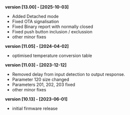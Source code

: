 **version [13.00] - [2025-10-03]**
- Added Detached mode
- Fixed OTA signalisation 
- Fixed Binary report with normally closed
- Fixed push button inclusion / exclussion
- other minor fixes

**version [11.05] - [2024-04-02]**
- optimised temperature conversion table

**version [11.03] - [2023-12-12]** 
- Removed delay from input detection to output response.
- Parameter 120 size changed
- Parameters 201, 202, 203 fixed
- other minor fixes

**version [10.13] - [2023-06-01]**
- initial firmware release